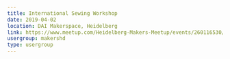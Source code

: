 ```yaml
---
title: International Sewing Workshop
date: 2019-04-02
location: DAI Makerspace, Heidelberg
link: https://www.meetup.com/Heidelberg-Makers-Meetup/events/260116530/
usergroup: makershd
type: usergroup
---
```

